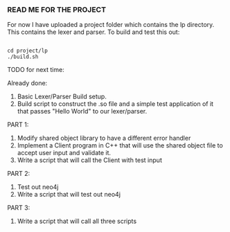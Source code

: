 ### READ ME FOR THE PROJECT

For now I have uploaded a project folder which contains the lp directory. 
This contains the lexer and parser. To build and test this out:

<code>
cd project/lp
./build.sh
</code>

TODO for next time:

Already done:
1) Basic Lexer/Parser Build setup.
2) Build script to construct the .so file and a simple test application of it that passes "Hello World" to our lexer/parser.

PART 1:
1) Modify shared object library to have a different error handler
2) Implement a Client program in C++ that will use the 
shared object file to accept user input and validate it.
3) Write a script that will call the Client with test input

PART 2:
1) Test out neo4j
2) Write a script that will test out neo4j

PART 3:
1) Write a script that will call all three scripts
